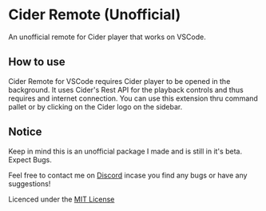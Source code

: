 # Cider Remote (Unofficial)

An unofficial remote for Cider player that works on VSCode.

## How to use

Cider Remote for VSCode requires Cider player to be opened in the background.
It uses Cider's Rest API for the playback controls and thus requires and internet connection.
You can use this extension thru command pallet or by clicking on the Cider logo on the sidebar.

## Notice

Keep in mind this is an unofficial package I made and is still in it's beta. Expect Bugs.

Feel free to contact me on [Discord](https://discord.com/users/500315184510795819) incase you find any bugs or have any suggestions!

Licenced under the [MIT License](./LICENSE)
